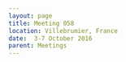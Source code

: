 ```yaml
---
layout: page
title: Meeting 058
location: Villebrumier, France
date:  3-7 October 2016
parent: Meetings
---
```

